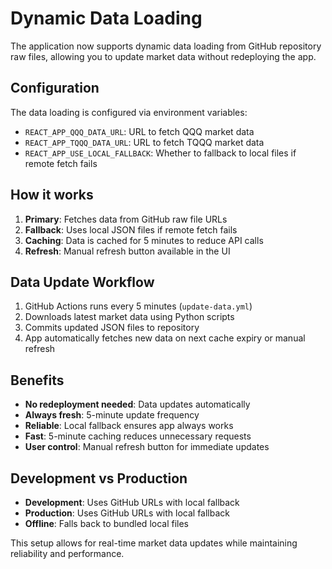 # Dynamic Data Loading

The application now supports dynamic data loading from GitHub repository raw files, allowing you to update market data without redeploying the app.

## Configuration

The data loading is configured via environment variables:

- `REACT_APP_QQQ_DATA_URL`: URL to fetch QQQ market data
- `REACT_APP_TQQQ_DATA_URL`: URL to fetch TQQQ market data  
- `REACT_APP_USE_LOCAL_FALLBACK`: Whether to fallback to local files if remote fetch fails

## How it works

1. **Primary**: Fetches data from GitHub raw file URLs
2. **Fallback**: Uses local JSON files if remote fetch fails
3. **Caching**: Data is cached for 5 minutes to reduce API calls
4. **Refresh**: Manual refresh button available in the UI

## Data Update Workflow

1. GitHub Actions runs every 5 minutes (`update-data.yml`)
2. Downloads latest market data using Python scripts
3. Commits updated JSON files to repository
4. App automatically fetches new data on next cache expiry or manual refresh

## Benefits

- **No redeployment needed**: Data updates automatically
- **Always fresh**: 5-minute update frequency
- **Reliable**: Local fallback ensures app always works
- **Fast**: 5-minute caching reduces unnecessary requests
- **User control**: Manual refresh button for immediate updates

## Development vs Production

- **Development**: Uses GitHub URLs with local fallback
- **Production**: Uses GitHub URLs with local fallback
- **Offline**: Falls back to bundled local files

This setup allows for real-time market data updates while maintaining reliability and performance.
